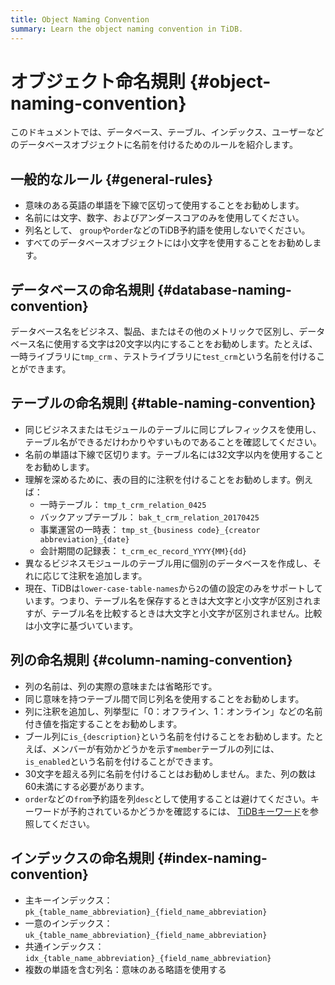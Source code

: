 ```yaml
---
title: Object Naming Convention
summary: Learn the object naming convention in TiDB.
---
```


# オブジェクト命名規則 {#object-naming-convention}

このドキュメントでは、データベース、テーブル、インデックス、ユーザーなどのデータベースオブジェクトに名前を付けるためのルールを紹介します。

## 一般的なルール {#general-rules}

-   意味のある英語の単語を下線で区切って使用することをお勧めします。
-   名前には文字、数字、およびアンダースコアのみを使用してください。
-   列名として、 `group`や`order`などのTiDB予約語を使用しないでください。
-   すべてのデータベースオブジェクトには小文字を使用することをお勧めします。

## データベースの命名規則 {#database-naming-convention}

データベース名をビジネス、製品、またはその他のメトリックで区別し、データベース名に使用する文字は20文字以内にすることをお勧めします。たとえば、一時ライブラリに`tmp_crm` 、テストライブラリに`test_crm`という名前を付けることができます。

## テーブルの命名規則 {#table-naming-convention}

-   同じビジネスまたはモジュールのテーブルに同じプレフィックスを使用し、テーブル名ができるだけわかりやすいものであることを確認してください。
-   名前の単語は下線で区切ります。テーブル名には32文字以内を使用することをお勧めします。
-   理解を深めるために、表の目的に注釈を付けることをお勧めします。例えば：
    -   一時テーブル： `tmp_t_crm_relation_0425`
    -   バックアップテーブル： `bak_t_crm_relation_20170425`
    -   事業運営の一時表： `tmp_st_{business code}_{creator abbreviation}_{date}`
    -   会計期間の記録表： `t_crm_ec_record_YYYY{MM}{dd}`
-   異なるビジネスモジュールのテーブル用に個別のデータベースを作成し、それに応じて注釈を追加します。
-   現在、TiDBは`lower-case-table-names`から`2`の値の設定のみをサポートしています。つまり、テーブル名を保存するときは大文字と小文字が区別されますが、テーブル名を比較するときは大文字と小文字が区別されません。比較は小文字に基づいています。

## 列の命名規則 {#column-naming-convention}

-   列の名前は、列の実際の意味または省略形です。
-   同じ意味を持つテーブル間で同じ列名を使用することをお勧めします。
-   列に注釈を追加し、列挙型に「0：オフライン、1：オンライン」などの名前付き値を指定することをお勧めします。
-   ブール列に`is_{description}`という名前を付けることをお勧めします。たとえば、メンバーが有効かどうかを示す`member`テーブルの列には、 `is_enabled`という名前を付けることができます。
-   30文字を超える列に名前を付けることはお勧めしません。また、列の数は60未満にする必要があります。
-   `order`などの`from`予約語を列`desc`として使用することは避けてください。キーワードが予約されているかどうかを確認するには、 [TiDBキーワード](/keywords.md)を参照してください。

## インデックスの命名規則 {#index-naming-convention}

-   主キーインデックス： `pk_{table_name_abbreviation}_{field_name_abbreviation}`
-   一意のインデックス： `uk_{table_name_abbreviation}_{field_name_abbreviation}`
-   共通インデックス： `idx_{table_name_abbreviation}_{field_name_abbreviation}`
-   複数の単語を含む列名：意味のある略語を使用する
